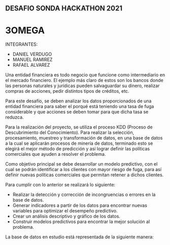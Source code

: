 ## DESAFIO SONDA HACKATHON 2021

# 3OMEGA

INTEGRANTES:
- DANIEL VERDUGO
- MANUEL RAMIREZ
- RAFAEL ALVAREZ

Una entidad financiera es todo negocio que funcione como intermediario en el mercado financiero. El ejemplo más claro de estos son los bancos donde las personas naturales y jurídicas pueden salvaguardar su dinero, realizar compras de acciones, pedir distintos tipos de créditos, etc.

Para este desafío, se deben analizar los datos proporcionados de una entidad financiera para saber el porqué está teniendo una tasa de fuga considerable y que acciones se deben tomar para que dicha tasa se reduzca.

Para la realización del proyecto, se utiliza el proceso KDD (Proceso de Descubrimiento del Conocimiento). Para realizar la selección, procesamiento, muestreo y transformación de datos, en una base de datos a la cual se aplicarán procesos de minería de datos, terminado esto se elegirá el mejor método de predicción y así lograr definir las políticas comerciales que ayuden a resolver el problema.

Como objetivo principal se debe desarrollar un modelo predictivo, con el cual se podrán identificar a los clientes con mayor riesgo de fuga, para así definir nuevas políticas comerciales que permitan retener a dichos clientes.

Para cumplir con lo anterior se realizará lo siguiente:

-	Realizar la detección y corrección de incongruencias o errores en la base de datos.
-	Generar indicadores a partir de los datos para encontrar nuevas variables para optimizar el desempeño predictivo.
-	Crear un análisis descriptivo y gráfico de los datos.
-	Construir modelos predictivos para encontrar la mejor solución al problema.
 
La base de datos en estudio está representada de la siguiente manera:
